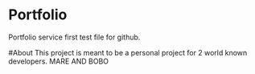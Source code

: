 # Portfolio
Portfolio service first test file for github.

#About
This project is meant to be a personal project for 2 world known developers. MARE AND BOBO
